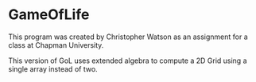 # GameOfLife
This program was created by Christopher Watson as an assignment for a class at Chapman University.

This version of GoL uses extended algebra to compute a 2D Grid using a single array instead of two.
